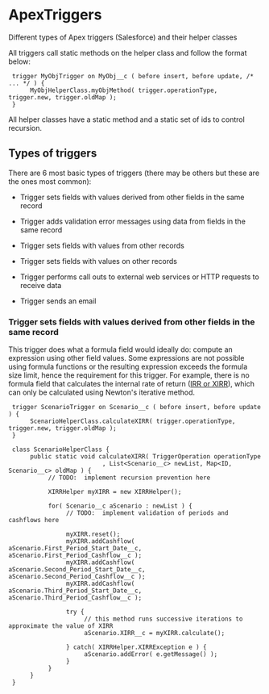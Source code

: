 # ApexTriggers
Different types of Apex triggers (Salesforce) and their helper classes

All triggers call static methods on the helper class and follow the format below:

     trigger MyObjTrigger on MyObj__c ( before insert, before update, /* ... */ ) {
          MyObjHelperClass.myObjMethod( trigger.operationType, trigger.new, trigger.oldMap );
     }

All helper classes have a static method and a static set of ids to control recursion.

## Types of triggers
There are 6 most basic types of triggers (there may be others but these are the ones most common):

* Trigger sets fields with values derived from other fields in the same record

* Trigger adds validation error messages using data from fields in the same record

* Trigger sets fields with values from other records

* Trigger sets fields with values on other records

* Trigger performs call outs to external web services or HTTP requests to receive data

* Trigger sends an email

### Trigger sets fields with values derived from other fields in the same record
This trigger does what a formula field would ideally do:  compute an expression using other field values. 
Some expressions are not possible using formula functions or the resulting expression exceeds the formula size limit, hence the requirement for this trigger. 
For example, there is no formula field that calculates the internal rate of return ([IRR or XIRR](https://en.wikipedia.org/wiki/Internal_rate_of_return)), which can only be calculated using Newton's iterative method.

     trigger ScenarioTrigger on Scenario__c ( before insert, before update ) {
          ScenarioHelperClass.calculateXIRR( trigger.operationType, trigger.new, trigger.oldMap );
     }
     
     class ScenarioHelperClass {
          public static void calculateXIRR( TriggerOperation operationType
                              , List<Scenario__c> newList, Map<ID, Scenario__c> oldMap ) {
               // TODO:  implement recursion prevention here
               
               XIRRHelper myXIRR = new XIRRHelper();
               
               for( Scenario__c aScenario : newList ) {
                    // TODO:  implement validation of periods and cashflows here
               
                    myXIRR.reset();
                    myXIRR.addCashflow( aScenario.First_Period_Start_Date__c, aScenario.First_Period_Cashflow__c );
                    myXIRR.addCashflow( aScenario.Second_Period_Start_Date__c, aScenario.Second_Period_Cashflow__c );
                    myXIRR.addCashflow( aScenario.Third_Period_Start_Date__c, aScenario.Third_Period_Cashflow__c );
                    
                    try {
                         // this method runs successive iterations to approximate the value of XIRR
                         aScenario.XIRR__c = myXIRR.calculate();
                         
                    } catch( XIRRHelper.XIRRException e ) {
                         aScenario.addError( e.getMessage() );
                    }
               }
          }
     }




